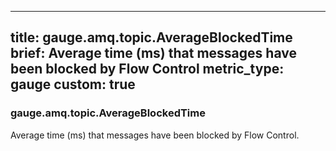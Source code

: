 
---
title: gauge.amq.topic.AverageBlockedTime
brief: Average time (ms) that messages have been blocked by Flow Control
metric_type: gauge
custom: true
---
### gauge.amq.topic.AverageBlockedTime

Average time (ms) that messages have been blocked by Flow Control.
